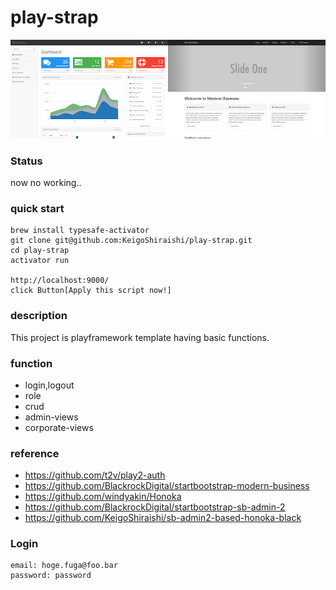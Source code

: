 # play-strap

<img src="https://github.com/KeigoShiraishi/images/blob/master/sb-admin2-based-honoka-black.png" alt="sb-admin2-based-honoka-black.png" width="50%"><img src="https://github.com/KeigoShiraishi/images/blob/master/startbootstrap-modern-business.png" alt="startbootstrap-modern-business.png" width="50%">

### Status
now no working..

### quick start
```
brew install typesafe-activator
git clone git@github.com:KeigoShiraishi/play-strap.git
cd play-strap
activator run

http://localhost:9000/
click Button[Apply this script now!] 
```

### description
This project is playframework template having basic functions.

### function
- login,logout
- role
- crud
- admin-views
- corporate-views

### reference
- https://github.com/t2v/play2-auth
- https://github.com/BlackrockDigital/startbootstrap-modern-business
- https://github.com/windyakin/Honoka
- https://github.com/BlackrockDigital/startbootstrap-sb-admin-2
- https://github.com/KeigoShiraishi/sb-admin2-based-honoka-black


### Login
    
```
email: hoge.fuga@foo.bar
password: password
```
